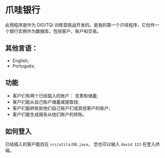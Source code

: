 # 爪哇银行

此用程序是作为 DIO/TQI 训练营挑战开发的。是我的第一个爪哇程序，它创作一个银行实例作为数据库，包括客户，账户和交易。

## 其他言语：

* English;
* Português;

## 功能

* 客户们有两个已经插入的账户： 支票和储蓄;
* 客户们能从自己账户储蓄或提取钱;
* 客户们能转账到他们自己账户们或其他客户的账户;
* 客户们能生成报告从他们账户的转账。

## 如何登入

已经插入的客户能找在 `src/utils/DB.java`， 您也可以输入 `david 123` 在登入终端。